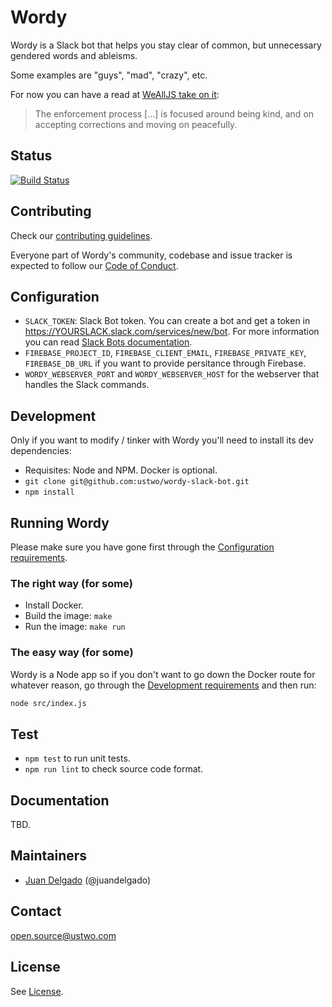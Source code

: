 # Wordy

Wordy is a Slack bot that helps you stay clear of common, but unnecessary gendered words and ableisms.

Some examples are "guys", "mad", "crazy", etc.

For now you can have a read at [WeAllJS take on it](http://wealljs.org/rfc-slackbot-language-shorthands):

> The enforcement process [...] is focused around being kind, and on accepting corrections and moving on peacefully.

## Status

[![Build Status](https://travis-ci.org/ustwo/wordy-slack-bot.svg?branch=master)](https://travis-ci.org/ustwo/wordy-slack-bot)

## Contributing

Check our [contributing guidelines](./CONTRIBUTING.md).

Everyone part of Wordy's community, codebase and issue tracker is expected to follow our [Code of Conduct](./CODE_OF_CONDUCT.md).

## Configuration

 * `SLACK_TOKEN`: Slack Bot token. You can create a bot and get a token in https://YOURSLACK.slack.com/services/new/bot. For more information you can read [Slack Bots documentation](https://api.slack.com/bot-users).
 * `FIREBASE_PROJECT_ID`, `FIREBASE_CLIENT_EMAIL`, `FIREBASE_PRIVATE_KEY`, `FIREBASE_DB_URL` if you want to provide persitance through Firebase.
 * `WORDY_WEBSERVER_PORT` and `WORDY_WEBSERVER_HOST` for the webserver that handles the Slack commands.

## Development

Only if you want to modify / tinker with Wordy you'll need to install its dev dependencies:

 * Requisites: Node and NPM. Docker is optional.
 * `git clone git@github.com:ustwo/wordy-slack-bot.git`
 * `npm install`

## Running Wordy

Please make sure you have gone first through the [Configuration requirements](#configuration).

### The right way (for some)

 * Install Docker.
 * Build the image: `make`
 * Run the image: `make run`

### The easy way (for some)

Wordy is a Node app so if you don't want to go down the Docker route for whatever reason, go through the [Development requirements](#development) and then run:

```sh
node src/index.js
```

## Test

 * `npm test` to run unit tests.
 * `npm run lint` to check source code format.

## Documentation

TBD.

## Maintainers

* [Juan Delgado](mailto:juan@ustwo.com) (@juandelgado)

## Contact

[open.source@ustwo.com](mailto:open.source@ustwo.com)

## License

See [License](./LICENSE).
